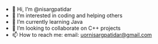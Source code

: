 - 👋 Hi, I’m @nisargpatidar
- 👀 I’m interested in coding and helping others
- 🌱 I’m currently learning Java
- 💞️ I’m looking to collaborate on C++ projects
- 📫 How to reach me: email: uornisargpatidar@gmail.com

<!---
nisargpatidar/nisargpatidar is a ✨ special ✨ repository because its `README.md` (this file) appears on your GitHub profile.
You can click the Preview link to take a look at your changes.
--->

